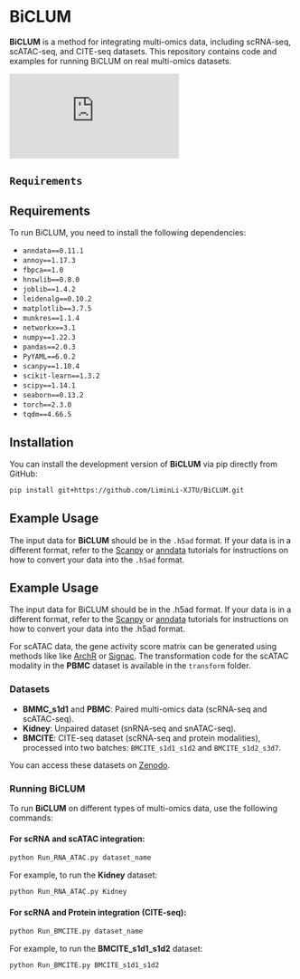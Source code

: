 # BiCLUM

**BiCLUM** is a method for integrating multi-omics data, including scRNA-seq, scATAC-seq, and CITE-seq datasets. This repository contains code and examples for running BiCLUM on real multi-omics datasets.

![image](https://github.com/LiminLi-xjtu/CoupleVAE/blob/master/img/BiCLUM_arch.pdf)

    
## `Requirements`

## Requirements

To run BiCLUM, you need to install the following dependencies:

- `anndata==0.11.1`
- `annoy==1.17.3`
- `fbpca==1.0`
- `hnswlib==0.8.0`
- `joblib==1.4.2`
- `leidenalg==0.10.2`
- `matplotlib==3.7.5`
- `munkres==1.1.4`
- `networkx==3.1`
- `numpy==1.22.3`
- `pandas==2.0.3`
- `PyYAML==6.0.2`
- `scanpy==1.10.4`
- `scikit-learn==1.3.2`
- `scipy==1.14.1`
- `seaborn==0.13.2`
- `torch==2.3.0`
- `tqdm==4.66.5`

## Installation

You can install the development version of **BiCLUM** via pip directly from GitHub:

```bash
pip install git+https://github.com/LiminLi-XJTU/BiCLUM.git
```

## Example Usage

The input data for **BiCLUM** should be in the `.h5ad` format. If your data is in a different format, refer to the [Scanpy](https://scanpy.readthedocs.io/en/stable/) or [anndata](https://anndata.readthedocs.io/en/latest/) tutorials for instructions on how to convert your data into the `.h5ad` format.

## Example Usage

The input data for BiCLUM should be in the .h5ad format. If your data is in a different format, refer to the [Scanpy](https://scanpy.readthedocs.io/en/stable/) or [anndata](https://anndata.readthedocs.io/en/stable/) tutorials for instructions on how to convert your data into the .h5ad format.

For scATAC data, the gene activity score matrix can be generated using methods like like [ArchR](https://www.archrproject.com/) or [Signac](https://stuartlab.org/signac/). The transformation code for the scATAC modality in the **PBMC** dataset is available in the `transform` folder.


### Datasets

- **BMMC_s1d1** and **PBMC**: Paired multi-omics data (scRNA-seq and scATAC-seq).
- **Kidney**: Unpaired dataset (snRNA-seq and snATAC-seq).
- **BMCITE**: CITE-seq dataset (scRNA-seq and protein modalities), processed into two batches: `BMCITE_s1d1_s1d2` and `BMCITE_s1d2_s3d7`.

You can access these datasets on [Zenodo](https://zenodo.org/uploads/14506611).


### Running BiCLUM

To run **BiCLUM** on different types of multi-omics data, use the following commands:

#### For scRNA and scATAC integration:

```bash
python Run_RNA_ATAC.py dataset_name
```

For example, to run the **Kidney** dataset:

```bash
python Run_RNA_ATAC.py Kidney
```

#### For scRNA and Protein integration (CITE-seq):

```bash
python Run_BMCITE.py dataset_name
```

For example, to run the **BMCITE_s1d1_s1d2** dataset:

```bash
python Run_BMCITE.py BMCITE_s1d1_s1d2
```




